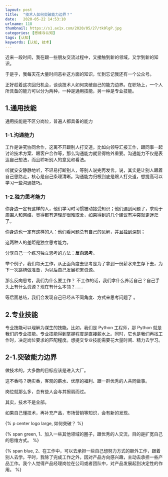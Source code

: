 ```yaml
---
layout: post
title:  "技术人如何突破能力边界？"
date:   2020-05-22 14:53:10
urlname: 118
thumbnail: https://s1.ax1x.com/2020/05/27/tk0lgP.jpg
categories: [思维与认知]
tags: [认知]
keywords: [认知, 技术]
---
```

近来一段时间，我在跟一些朋友交流过程中，又接触到新的领域，又学到新的知识。

于是乎，我每天花大量时间恶补这方面的知识，忙到忘记我还有一个公众号。

正好趁着这次回归机会，谈谈技术人如何突破自己的能力边界。在职场上，一个人所具备的能力可以分为两种，一种是通用技能，另一种是专业技能。
<!-- more -->
## 1.通用技能
通用技能是不区分岗位，普遍人都具备的能力

### 1-1.沟通能力
工作是讲究协同合作，这离不开跟别人打交道。比如向领导汇报工作，跟同事一起讨论技术方案、跟客户合作等，那么沟通能力就显得格外重要。沟通能力不仅是表达自己想法，而且聆听别人的意见和看法。

听就安安静静地听，不轻易打断别人，等别人说完再发言。说，其实是让别人跟着自己思路走，核心是自己条理清晰。沟通能力归根到底是跟人打交道，想提高可以学习一些沟通技巧。

### 1-2.独力思考能力
你身边一定有这样的人，他们学习时习惯被动接受知识；他们遇到问题了，求助于周围人和网络，觉得都有道理却很难取舍，如果得到的几个建议有冲突就更迷茫了。

你身边也一定有这样的人：他们看问题总有自己的见解，并且独到深刻；

这两种人的差距是独立思考能力。

分享自己一个练习独立思考的方法：**反向思考**。

举个例子，我们每天工作，从正面角度去思考是为了拿到一份薪水来生存下去，为下一次跳槽做准备，为以后自己发展积累资源。

那么反向思考，我们为什么要工作？
不工作的话，我们拿什么养活自己？自己手头上有什么资源？现在有什么本领？……

等后面总结，我们会发现自己已经从不同角度、方式来思考问题了 。

## 2.专业技能

专业技能可以理解为谋生的技能。比如，我们是 Python 工程师，那 Python 就是我们的专业技能。专业技能得到掌握程度是直接薪水上。同时，它也是我们再找工作时，决定岗位要求的匹配程度。想提交专业技能需要花大量时间、精力去学习。

## 2-1.突破能力边界

做技术的，大多数的目标应该是进入大厂。

这不香吗？确实香，客观的薪水、优厚的福利、跟一群优秀的人共同做事。

岗位就那么多，总有些人会与其擦肩而过。

其实，技术不是全部。

如果自己懂技术，再补充产品，市场营销等知识，会有新的发现。

{% p center logo large, 如何突破？ %}<br>

{% span green, 1、加入一些其他领域的圈子，跟优秀的人交流，目的是扩宽自己的思维方式。 %}<br>

{% span blue, 2、在工作中，可以去承担一些自己想努力方式的额外工作，跟着别人去学。平时，我除了完成工作之外，因对产品方向感兴趣，主动去承担一些产品工作。我个人觉得产品经理岗位在公司或者团队中，对产品发展起到决定性的作用。 %}
